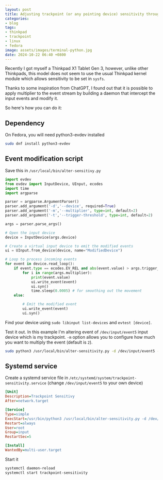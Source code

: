 ```yaml
---
layout: post
title: Adjusting trackpoint (or any pointing device) sensitivity through evdev
categories:
- blog
tags:
- thinkpad
- trackpoint
- linux
- fedora
image: assets/images/terminal-python.jpg
date: 2024-10-22 06:40 +0800
---
```

Recently I got myself a Thinkpad X1 Tablet Gen 3, however, unlike other Thinkpads, this model does
not seem to use the usual Thinkpad kernel module which allows sensitivity to be set in `sysfs`.

Thanks to some inspiration from ChatGPT, I found out that it is possible to apply multiplier
to the event stream by building a daemon that intercept the input events and modify it. 

So here's how you can do it:

## Dependency

On Fedora, you will need python3-evdev installed

```bash
sudo dnf install python3-evdev 
```

## Event modification script

Save this in `/usr/local/bin/alter-sensitivy.py`

```python
import evdev
from evdev import InputDevice, UInput, ecodes
import time
import argparse

parser = argparse.ArgumentParser()
parser.add_argument('-d','--device', required=True)
parser.add_argument('-m','--multiplier', type=int, default=2)
parser.add_argument('-t','--trigger-threshold', type=int, default=2)

args = parser.parse_args()

# Open the input device
device = InputDevice(args.device)

# Create a virtual input device to emit the modified events
ui = UInput.from_device(device, name="ModifiedDevice")

# Loop to process incoming events
for event in device.read_loop():
    if event.type == ecodes.EV_REL and abs(event.value) > args.trigger_threshold:  # Modify only relative movement events if it above threshold
        for i in range(args.multiplier):
            print(event.value)
            ui.write_event(event)
            ui.syn()
            time.sleep(0.0005) # for smoothing out the movement
    else:

        # Emit the modified event
        ui.write_event(event)
        ui.syn()
```

Find your device using `sudo libinput list-devices` and `evtest [device]`.

Test it out. In this example I'm altering event of `/dev/input/event5` input device which is
my trackpoint. `-m` option allows you to configure how much you want to multiply 
the event (default is `2`).

```bash
sudo python3 /usr/local/bin/alter-sensitivity.py -d /dev/input/event5 -m 5
```

## Systemd service

Create a systemd service file in `/etc/systemd/system/trackpoint-sensitivity.service`
(change `/dev/input/event5` to your own device)

```ini
[Unit]
Description=Trackpoint Sensitivy
After=network.target

[Service]
Type=simple
ExecStart=/usr/bin/python3 /usr/local/bin/alter-sensitivity.py -d /dev/input/event5
Restart=always
User=root
Group=input
RestartSec=5

[Install]
WantedBy=multi-user.target
```

Start it

```bash
systemctl daemon-reload
systemctl start trackpoint-sensitivity
```


